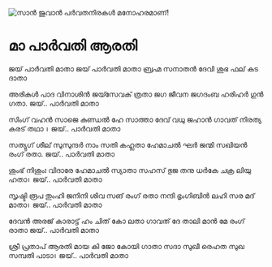 ![സാൻ ജുവാൻ പർവതനിരകൾ മനോഹരമാണ്!](lib/assets/images/artis/img.png "San Juan Mountains")

# മാ പാർവതി ആരതി
ജയ് പാർവതി മാതാ ജയ് പാർവതി മാതാ
ബ്രഹ്മ സനാതൻ ദേവി ശുഭ ഫല് കട ദാതാ

അരികുൾ പാദ വിനാശിൻ ജയ്സേവക് ത്രതാ
ജഗ ജീവന ജഗദംബ ഹരിഹർ ഗുൻ ഗതാ. ജയ്.. പാർവതി മാതാ

സിംഗ് വഹൻ സാജെ കുണ്ഡൽ ഹേ സാത്താ
ദേവ് വധു ജഹാൻ ഗാവത് നിരത്യ കരട് തഥാ । ജയ്.. പാർവതി മാതാ

സത്യുഗ് ശീല് സുസുന്ദർ നാം സതി കഹ്ലതാ
ഹേമാചൽ ഘർ ജന്മി സഖിയൻ രംഗ് രതാ. ജയ്.. പാർവതി മാതാ

ശുംഭ് നിശുംഃ വിദാരേ ഹേമാചൽ സ്യാതാ
സഹസ് ഭുജ തനു ധർകേ ചക്ര ലിയു ഹതാ। ജയ്.. പാർവതി മാതാ

സൃഷ്ടി രൂപ തുംഹി ജനിനി ശിവ സങ് രംഗ് രതാ
നന്ദി ഭൃംഗിബിൻ ലഹി സര മദ് മാതാ। ജയ്.. പാർവതി മാതാ

ദേവൻ അരജ് കാരാട്ട് ഹം ചിത് കോ ലതാ
ഗാവത് ദേ താലി മാൻ മേ രംഗ് രാതാ ജയ്.. പാർവതി മാതാ

ശ്രീ പ്രതാപ് ആരതി മായ കി ജോ കോയി ഗാതാ
സദാ സുഖീ രെഹത സുഖ സമ്പതി പാടാ। ജയ്.. പാർവതി മാതാ